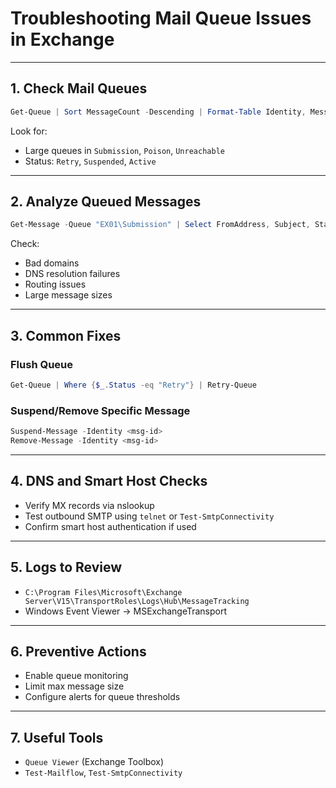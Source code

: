 
# Troubleshooting Mail Queue Issues in Exchange

---

## 1. Check Mail Queues

```powershell
Get-Queue | Sort MessageCount -Descending | Format-Table Identity, MessageCount, Status
```

Look for:
- Large queues in `Submission`, `Poison`, `Unreachable`
- Status: `Retry`, `Suspended`, `Active`

---

## 2. Analyze Queued Messages

```powershell
Get-Message -Queue "EX01\Submission" | Select FromAddress, Subject, Status, LastError
```

Check:
- Bad domains
- DNS resolution failures
- Routing issues
- Large message sizes

---

## 3. Common Fixes

### Flush Queue

```powershell
Get-Queue | Where {$_.Status -eq "Retry"} | Retry-Queue
```

### Suspend/Remove Specific Message

```powershell
Suspend-Message -Identity <msg-id>
Remove-Message -Identity <msg-id>
```

---

## 4. DNS and Smart Host Checks

- Verify MX records via nslookup
- Test outbound SMTP using `telnet` or `Test-SmtpConnectivity`
- Confirm smart host authentication if used

---

## 5. Logs to Review

- `C:\Program Files\Microsoft\Exchange Server\V15\TransportRoles\Logs\Hub\MessageTracking`
- Windows Event Viewer → MSExchangeTransport

---

## 6. Preventive Actions

- Enable queue monitoring
- Limit max message size
- Configure alerts for queue thresholds

---

## 7. Useful Tools

- `Queue Viewer` (Exchange Toolbox)
- `Test-Mailflow`, `Test-SmtpConnectivity`

